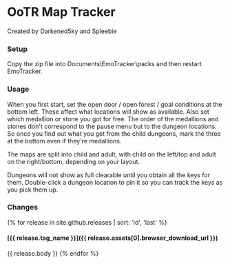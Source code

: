 # OoTR Map Tracker
Created by Darkened5ky and Spleebie


### Setup

Copy the zip file into Documents\EmoTracker\packs and then restart EmoTracker.

### Usage

When you first start, set the open door / open forest / goal conditions at the bottom left. These affect what locations will show as available. Also set which medallion or stone you got for free. The order of the medallions and stones don't correspond to the pause menu but to the dungeon locations. So once you find out what you get from the child dungeons, mark the three at the bottom even if they're medallions.

The maps are split into child and adult, with child on the left/top and adult on the right/bottom, depending on your layout.

Dungeons will not show as full clearable until you obtain all the keys for them. Double-click a dungeon location to pin it so you can track the keys as you pick them up.

### Changes
{% for release in site.github.releases | sort: 'id', 'last' %}
#### [{{ release.tag_name }}]({{ release.assets[0].browser_download_url }})
  
  {{ release.body }}
{% endfor %}
